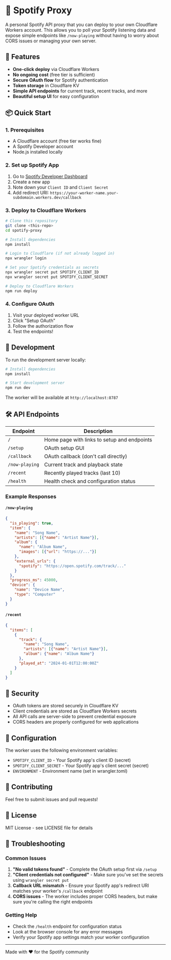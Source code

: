 # 🎵 Spotify Proxy

A personal Spotify API proxy that you can deploy to your own Cloudflare Workers account. This allows you to poll your Spotify listening data and expose simple endpoints like `/now-playing` without having to worry about CORS issues or managing your own server.

## 🚀 Features

- **One-click deploy** via Cloudflare Workers
- **No ongoing cost** (free tier is sufficient)
- **Secure OAuth flow** for Spotify authentication
- **Token storage** in Cloudflare KV
- **Simple API endpoints** for current track, recent tracks, and more
- **Beautiful setup UI** for easy configuration

## 📦 Quick Start

### 1. Prerequisites

- A Cloudflare account (free tier works fine)
- A Spotify Developer account
- Node.js installed locally

### 2. Set up Spotify App

1. Go to [Spotify Developer Dashboard](https://developer.spotify.com/dashboard)
2. Create a new app
3. Note down your `Client ID` and `Client Secret`
4. Add redirect URI: `https://your-worker-name.your-subdomain.workers.dev/callback`

### 3. Deploy to Cloudflare Workers

```bash
# Clone this repository
git clone <this-repo>
cd spotify-proxy

# Install dependencies
npm install

# Login to Cloudflare (if not already logged in)
npx wrangler login

# Set your Spotify credentials as secrets
npx wrangler secret put SPOTIFY_CLIENT_ID
npx wrangler secret put SPOTIFY_CLIENT_SECRET

# Deploy to Cloudflare Workers
npm run deploy
```

### 4. Configure OAuth

1. Visit your deployed worker URL
2. Click "Setup OAuth"
3. Follow the authorization flow
4. Test the endpoints!

## 🔧 Development

To run the development server locally:

```bash
# Install dependencies
npm install

# Start development server
npm run dev
```

The worker will be available at `http://localhost:8787`

## 🛠 API Endpoints

| Endpoint | Description |
|----------|-------------|
| `/` | Home page with links to setup and endpoints |
| `/setup` | OAuth setup GUI |
| `/callback` | OAuth callback (don't call directly) |
| `/now-playing` | Current track and playback state |
| `/recent` | Recently played tracks (last 10) |
| `/health` | Health check and configuration status |

### Example Responses

#### `/now-playing`
```json
{
  "is_playing": true,
  "item": {
    "name": "Song Name",
    "artists": [{"name": "Artist Name"}],
    "album": {
      "name": "Album Name",
      "images": [{"url": "https://..."}]
    },
    "external_urls": {
      "spotify": "https://open.spotify.com/track/..."
    }
  },
  "progress_ms": 45000,
  "device": {
    "name": "Device Name",
    "type": "Computer"
  }
}
```

#### `/recent`
```json
{
  "items": [
    {
      "track": {
        "name": "Song Name",
        "artists": [{"name": "Artist Name"}],
        "album": {"name": "Album Name"}
      },
      "played_at": "2024-01-01T12:00:00Z"
    }
  ]
}
```

## 🔐 Security

- OAuth tokens are stored securely in Cloudflare KV
- Client credentials are stored as Cloudflare Workers secrets
- All API calls are server-side to prevent credential exposure
- CORS headers are properly configured for web applications

## 📖 Configuration

The worker uses the following environment variables:

- `SPOTIFY_CLIENT_ID` - Your Spotify app's client ID (secret)
- `SPOTIFY_CLIENT_SECRET` - Your Spotify app's client secret (secret)
- `ENVIRONMENT` - Environment name (set in wrangler.toml)

## 🤝 Contributing

Feel free to submit issues and pull requests!

## 📝 License

MIT License - see LICENSE file for details

## 🛟 Troubleshooting

### Common Issues

1. **"No valid tokens found"** - Complete the OAuth setup first via `/setup`
2. **"Client credentials not configured"** - Make sure you've set the secrets using `wrangler secret put`
3. **Callback URL mismatch** - Ensure your Spotify app's redirect URI matches your worker's `/callback` endpoint
4. **CORS issues** - The worker includes proper CORS headers, but make sure you're calling the right endpoints

### Getting Help

- Check the `/health` endpoint for configuration status
- Look at the browser console for any error messages
- Verify your Spotify app settings match your worker configuration

---

Made with ❤️ for the Spotify community
